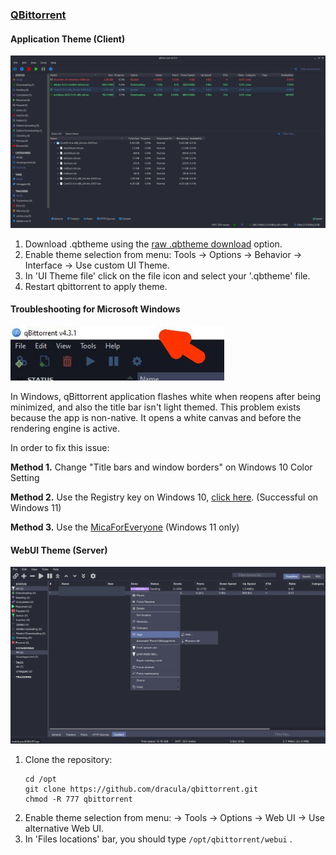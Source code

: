 ### [QBittorrent](https://www.qbittorrent.org/)

#### Application Theme (Client)
![qbittorrent dracula theme](screenshots/screenshot.png)

1. Download .qbtheme using the [raw .qbtheme download](https://github.com/dracula/qbittorrent/raw/master/dracula.qbtheme) option.
2. Enable theme selection from menu: Tools -> Options -> Behavior -> Interface -> Use custom UI Theme.
3. In 'UI Theme file' click on the file icon and select your '.qbtheme' file.
4. Restart qbittorrent to apply theme.


#### Troubleshooting for Microsoft Windows
![windows flashes white](./screenshots/troubleshooting.windows-titlebar.png)

In Windows, qBittorrent application flashes white when reopens after being minimized, and also the title bar isn't light themed.
This problem exists because the app is non-native.
It opens a white canvas and before the rendering engine is active.

In order to fix this issue:

**Method 1.** Change "Title bars and window borders" on Windows 10 Color Setting

**Method 2.** Use the Registry key on Windows 10, [click here](https://www.onmsft.com/how-to/how-to-get-dark-theme-title-bars-in-windows-10-without-changing-your-accent-colour). (Successful on Windows 11)

**Method 3.** Use the [MicaForEveryone](https://github.com/minusium/MicaForEveryone) (Windows 11 only)

#### WebUI Theme (Server)
![qbittorrent dracula theme (webui)](screenshots/screenshot.webui.png)

1. Clone the repository:
    ```
    cd /opt
    git clone https://github.com/dracula/qbittorrent.git
    chmod -R 777 qbittorrent
    ```
2. Enable theme selection from menu: → Tools → Options → Web UI → Use alternative Web UI.
3. In 'Files locations' bar, you should type `/opt/qbittorrent/webui` .
